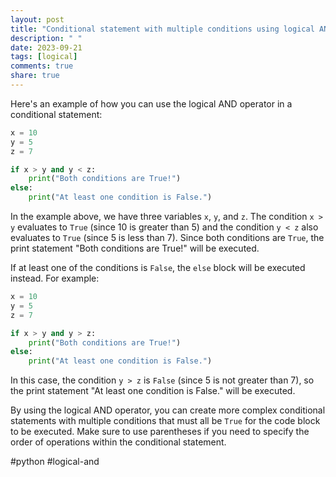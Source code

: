 ```yaml
---
layout: post
title: "Conditional statement with multiple conditions using logical AND operator in Python"
description: " "
date: 2023-09-21
tags: [logical]
comments: true
share: true
---
```


Here's an example of how you can use the logical AND operator in a conditional statement:

```python
x = 10
y = 5
z = 7

if x > y and y < z:
    print("Both conditions are True!")
else:
    print("At least one condition is False.")
```

In the example above, we have three variables `x`, `y`, and `z`. The condition `x > y` evaluates to `True` (since 10 is greater than 5) and the condition `y < z` also evaluates to `True` (since 5 is less than 7). Since both conditions are `True`, the print statement "Both conditions are True!" will be executed.

If at least one of the conditions is `False`, the `else` block will be executed instead. For example:

```python
x = 10
y = 5
z = 7

if x > y and y > z:
    print("Both conditions are True!")
else:
    print("At least one condition is False.")
```

In this case, the condition `y > z` is `False` (since 5 is not greater than 7), so the print statement "At least one condition is False." will be executed.

By using the logical AND operator, you can create more complex conditional statements with multiple conditions that must all be `True` for the code block to be executed. Make sure to use parentheses if you need to specify the order of operations within the conditional statement.

#python #logical-and